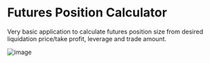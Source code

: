 # Futures Position Calculator

Very basic application to calculate futures position size from desired liquidation price/take profit, leverage and trade amount.

![image](https://github.com/user-attachments/assets/717c52b4-2475-45b2-a435-e77c32c6610d)
